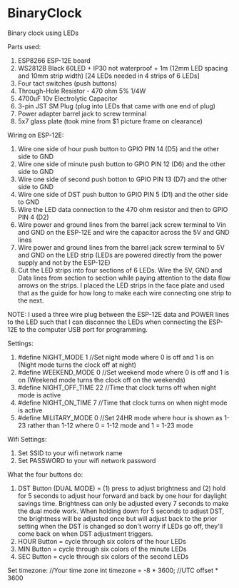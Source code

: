 # BinaryClock
 Binary clock using LEDs

Parts used:
1. ESP8266 ESP-12E board
2. WS2812B Black 60LED + IP30 not waterproof + 1m (12mm LED spacing and 10mm strip width) [24 LEDs needed in 4 strips of 6 LEDs]
3. Four tact switches (push buttons)
4. Through-Hole Resistor - 470 ohm 5% 1/4W
5. 4700uF 10v Electrolytic Capacitor
6. 3-pin JST SM Plug (plug into LEDs that came with one end of plug)
7. Power adapter barrel jack to screw terminal 
8. 5x7 glass plate (took mine from $1 picture frame on clearance)

Wiring on ESP-12E:
1. Wire one side of hour push button to GPIO PIN 14 (D5) and the other side to GND
2. Wire one side of minute push button to GPIO PIN 12 (D6) and the other side to GND
3. Wire one side of second push botton to GPIO PIN 13 (D7) and the other side to GND
4. Wire one side of DST push button to GPIO PIN 5 (D1) and the other side to GND 
5. Wire the LED data connection to the 470 ohm resistor and then to GPIO PIN 4 (D2)
6. Wire power and ground lines from the barrel jack screw terminal to Vin and GND on the ESP-12E and wire the capacitor across the 5V and GND lines
7. Wire power and ground lines from the barrel jack screw terminal to 5V and GND on the LED strip (LEDs are powered directly from the power supply and not by the ESP-12E)
8. Cut the LED strips into four sections of 6 LEDs.  Wire the 5V, GND and Data lines from section to section while paying attention to the data flow arrows on the strips.  I placed the LED strips in the face plate and used that as the guide for how long to make each wire connecting one strip to the next.

NOTE: I used a three wire plug between the ESP-12E data and POWER lines to the LED such that I can disconnec the LEDs when connecting the ESP-12E to the computer USB port for programming.

Settings:
1. #define NIGHT_MODE        1     //Set night mode where 0 is off and 1 is on (Night mode turns the clock off at night)
2. #define WEEKEND_MODE      0     //Set weekend mode where 0 is off and 1 is on (Weekend mode turns the clock off on the weekends)
3. #define NIGHT_OFF_TIME    22    //Time that clock turns off when night mode is active
4. #define NIGHT_ON_TIME     7     //Time that clock turns on when night mode is active
5. #define MILITARY_MODE     0     //Set 24HR mode where hour is shown as 1-23 rather than 1-12 where 0 = 1-12 mode and 1 = 1-23 mode

Wifi Settings:
1. Set SSID to your wifi network name
2. Set PASSWORD to your wifi network password

What the four buttons do:
1. DST Button (DUAL MODE) = (1) press to adjust brightness and (2) hold for 5 seconds to adjust hour forward and back by one hour for daylight savings time.  Brightness can only be adjusted every 7 seconds to make the dual mode work.  When holding down for 5 seconds to adjust DST, the brightness will be adjusted once but will adjust back to the prior setting when the DST is changed so don't worry if LEDs go off, they'll come back on when DST adjustment triggers.
2. HOUR Button = cycle through six colors of the hour LEDs
3. MIN Button = cycle through six colors of the minute LEDs
4. SEC Button = cycle through six colors of the second LEDs

Set timezone:
//Your time zone
int timezone = -8 * 3600; //UTC offset * 3600
